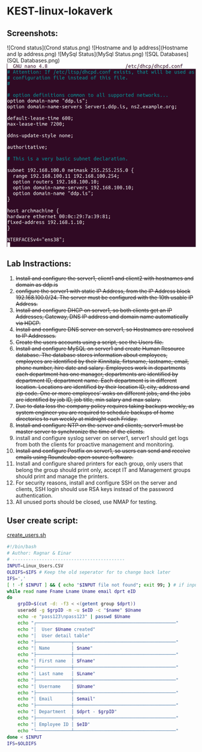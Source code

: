 # KEST-linux-lokaverk
## Screenshots:
![Crond status](Crond status.png)
![Hostname and Ip address](Hostname and Ip address.png)
![MySql Status](MySql Status.png)
![SQL Databases](SQL Databases.png)
![dhcp.conf](dhcp.conf.png)

## Lab Instractions:
  1. ~~Install and configure the server1, client1 and client2 with hostnames and domain as ddp.is~~
  2. ~~configure the server1 with static IP Address, from the IP Address block 192.168.100.0/24. The server must be configured with the 10th usable IP Address.~~
  3. ~~Install and configure DHCP on server1, so both clients get an IP Addresses, Gateway, DNS IP address and domain name automatically via HDCP.~~
  4. ~~Install and configure DNS server on server1, so Hostnames are resolved to IP Addresses.~~
  5. ~~Create the users accounts using a script, see the Users file.~~
  6. ~~Install and configure MySQL on server1 and create Human Resource database. The database stores information about employees, employees are identified by their Kinnitala, firtsname, lastname, email, phone number, hire date and salary. Employees work in departments each department has one manager, departments are identified by department ID, department name. Each department is in different location. Locations are identified by their location ID, city, address and zip code. One or more employees’ woks on different jobs, and the jobs are identified by job ID, job title, min salary and max salary.~~
  7. ~~Due to data loss the company policy requires taking backups weekly, as system engineer you are required to schedule backups of home directories to run weekly at midnight each Friday.~~
  8. ~~Install and configure NTP on the server and clients, server1 must be master server to synchronize the time of the clients.~~
  9. install and configure syslog server on server1, server1 should get logs from both the clients for proactive management and monitoring.
  10. ~~Install and configure Postfix on server1, so users can send and receive emails using Roundcube open source software.~~
  11. Install and configure shared printers for each group, only users that belong the group should print only, accept IT and Management groups should print and manage the printers. 
  12. For security reasons, install and configure SSH on the server and clients, SSH login should use RSA keys instead of the password authentication.
  13. All unused ports should be closed, use NMAP for testing.
## User create script:
[create_users.sh](create_users.sh)
```bash
#!/bin/bash
# Author: Ragnar & Einar
# ------------------------------------------
INPUT=Linux_Users.CSV
OLDIFS=$IFS # Keep the old seperator for to change back later
IFS=','
[ ! -f $INPUT ] && { echo "$INPUT file not found"; exit 99; } # if input is not a file
while read name Fname Lname Uname email dprt eID
do
    grpID=$(cut -d: -f3 < <(getent group $dprt))
    useradd -g $grpID -m -u $eID -c "$name" $Uname
    echo -e "pass123\npass123" | passwd $Uname
    echo "┌────────────────────────────────────────────────────"
    echo "│  User $Uname created"
    echo "│  User detail table"
    echo "├─────────────┬──────────────────────────────────────"
    echo "│ Name        │ $name"
    echo "├─────────────┼──────────────────────────────────────"
    echo "│ First name  │ $Fname"
    echo "├─────────────┼──────────────────────────────────────"
    echo "│ Last name   │ $Lname"
    echo "├─────────────┼──────────────────────────────────────"
    echo "│ Username    │ $Uname"
    echo "├─────────────┼──────────────────────────────────────"
    echo "│ Email       │ $email"
    echo "├─────────────┼──────────────────────────────────────"
    echo "│ Department  │ $dprt - $grpID"
    echo "├─────────────┼──────────────────────────────────────"
    echo "│ Employee ID │ $eID"
    echo "└─────────────┴──────────────────────────────────────"
done < $INPUT
IFS=$OLDIFS
```
